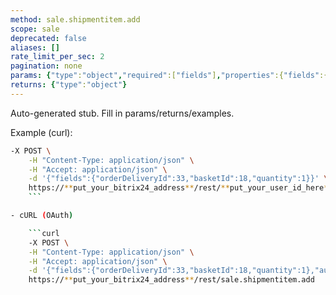 ```yaml
---
method: sale.shipmentitem.add
scope: sale
deprecated: false
aliases: []
rate_limit_per_sec: 2
pagination: none
params: {"type":"object","required":["fields"],"properties":{"fields":{"type":"object"}}}
returns: {"type":"object"}
---
```


Auto-generated stub. Fill in params/returns/examples.

Example (curl):

```bash
-X POST \
    -H "Content-Type: application/json" \
    -H "Accept: application/json" \
    -d '{"fields":{"orderDeliveryId":33,"basketId":18,"quantity":1}}' \
    https://**put_your_bitrix24_address**/rest/**put_your_user_id_here**/**put_your_webbhook_here**/sale.shipmentitem.add
    ```

- cURL (OAuth)

    ```curl
    -X POST \
    -H "Content-Type: application/json" \
    -H "Accept: application/json" \
    -d '{"fields":{"orderDeliveryId":33,"basketId":18,"quantity":1},"auth":"**put_access_token_here**"}' \
    https://**put_your_bitrix24_address**/rest/sale.shipmentitem.add
```

